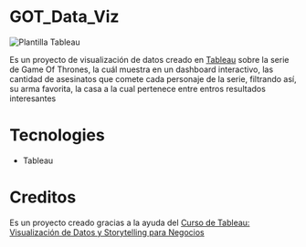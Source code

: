 # GOT_Data_Viz

![Plantilla Tableau](https://user-images.githubusercontent.com/79411131/185093644-2a82f9a5-9eca-4ebc-b7f8-57a25d5b246c.gif)

Es un proyecto de visualización de datos creado en [Tableau](https://public.tableau.com/app/profile/edward2087/viz/GOTDataViz_16559393032250/AssesinsFilter) sobre la serie de Game Of Thrones, la cuál muestra en un dashboard interactivo, las cantidad de asesinatos que comete cada personaje de la serie, filtrando así, su arma favorita, la casa a la cual pertenece entre entros resultados interesantes


# Tecnologies

- Tableau

# Creditos

Es un proyecto creado gracias a la ayuda del [Curso de Tableau: Visualización de Datos y Storytelling para Negocios](https://platzi.com/cursos/tableau/)
